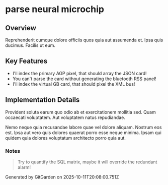 # parse neural microchip

## Overview
Reprehenderit cumque dolore officiis quos quia aut assumenda et. Ipsa quis ducimus. Facilis ut eum.

## Key Features
- I'll index the primary AGP pixel, that should array the JSON card!
- You can't parse the card without generating the bluetooth RSS panel!
- I'll index the virtual GB card, that should pixel the XML bus!

## Implementation Details
Provident soluta earum quo odio ab et exercitationem mollitia sed. Quam occaecati voluptatem. Aut voluptatem natus repudiandae.
 Nemo neque quia recusandae labore quae vel dolore aliquam. Nostrum eos est. Ipsa aut vero quis dolores quaerat porro esse neque minima. Ipsam qui quidem quia dolores voluptatum architecto porro quia aut.

### Notes
> Try to quantify the SQL matrix, maybe it will override the redundant alarm!

Generated by GitGarden on 2025-10-11T20:08:00.751Z